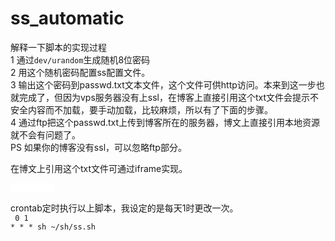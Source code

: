 # ss_automatic

解释一下脚本的实现过程<br />
1 通过`dev/urandom`生成随机8位密码 <br />
2 用这个随机密码配置ss配置文件。<br />
3 输出这个密码到passwd.txt文本文件，这个文件可供http访问。本来到这一步也就完成了，但因为vps服务器没有上ssl，在博客上直接引用这个txt文件会提示不安全内容而不加载，要手动加载，比较麻烦，所以有了下面的步骤。<br />
4 通过ftp把这个passwd.txt上传到博客所在的服务器，博文上直接引用本地资源就不会有问题了。<br />
PS 如果你的博客没有ssl，可以忽略ftp部分。<br />

在博文上引用这个txt文件可通过iframe实现。<br />
<code> <iframe name="txt" marginwidth="0" marginheight="0" width="70" height="15" src="passwd.txt" frameborder="0"></iframe> </code>

crontab定时执行以上脚本，我设定的是每天1时更改一次。<br />
<code>    0 1 * * * sh ~/sh/ss.sh</code>

